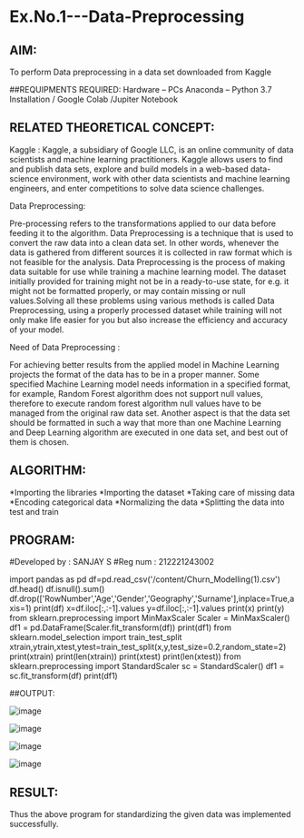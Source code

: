 # Ex.No.1---Data-Preprocessing
## AIM:

To perform Data preprocessing in a data set downloaded from Kaggle

##REQUIPMENTS REQUIRED:
Hardware – PCs
Anaconda – Python 3.7 Installation / Google Colab /Jupiter Notebook

## RELATED THEORETICAL CONCEPT:

Kaggle :
Kaggle, a subsidiary of Google LLC, is an online community of data scientists and machine learning practitioners. Kaggle allows users to find and publish data sets, explore and build models in a web-based data-science environment, work with other data scientists and machine learning engineers, and enter competitions to solve data science challenges.

Data Preprocessing:

Pre-processing refers to the transformations applied to our data before feeding it to the algorithm. Data Preprocessing is a technique that is used to convert the raw data into a clean data set. In other words, whenever the data is gathered from different sources it is collected in raw format which is not feasible for the analysis.
Data Preprocessing is the process of making data suitable for use while training a machine learning model. The dataset initially provided for training might not be in a ready-to-use state, for e.g. it might not be formatted properly, or may contain missing or null values.Solving all these problems using various methods is called Data Preprocessing, using a properly processed dataset while training will not only make life easier for you but also increase the efficiency and accuracy of your model.

Need of Data Preprocessing :

For achieving better results from the applied model in Machine Learning projects the format of the data has to be in a proper manner. Some specified Machine Learning model needs information in a specified format, for example, Random Forest algorithm does not support null values, therefore to execute random forest algorithm null values have to be managed from the original raw data set.
Another aspect is that the data set should be formatted in such a way that more than one Machine Learning and Deep Learning algorithm are executed in one data set, and best out of them is chosen.


## ALGORITHM:
*Importing the libraries
*Importing the dataset
*Taking care of missing data
*Encoding categorical data
*Normalizing the data
*Splitting the data into test and train

## PROGRAM:

#Developed by : SANJAY S
#Reg num      : 212221243002

import pandas as pd
df=pd.read_csv('/content/Churn_Modelling(1).csv')
df.head()
df.isnull().sum()
df.drop(['RowNumber','Age','Gender','Geography','Surname'],inplace=True,axis=1)
print(df)
x=df.iloc[:,:-1].values
y=df.iloc[:,:-1].values
print(x)
print(y)
from sklearn.preprocessing import MinMaxScaler
Scaler = MinMaxScaler()
df1  = pd.DataFrame(Scaler.fit_transform(df))
print(df1)
from sklearn.model_selection import train_test_split
xtrain,ytrain,xtest,ytest=train_test_split(x,y,test_size=0.2,random_state=2)
print(xtrain)
print(len(xtrain))
print(xtest)
print(len(xtest))
from sklearn.preprocessing import StandardScaler
sc = StandardScaler()
df1 = sc.fit_transform(df)
print(df1)

##OUTPUT:

![image](https://user-images.githubusercontent.com/115128955/229333570-ba17c5df-bd2e-4c01-ab35-2590bb18a56b.png)

![image](https://user-images.githubusercontent.com/115128955/229333583-b8937e2a-e90e-4910-9438-7653850c1693.png)

![image](https://user-images.githubusercontent.com/115128955/229333589-83e41563-d48e-46c6-b842-3a5506abeb36.png)

![image](https://user-images.githubusercontent.com/115128955/229333598-7c551986-55fa-4634-ae87-d660dba4eab6.png)

## RESULT:

Thus the above program for standardizing the given data was implemented successfully.
